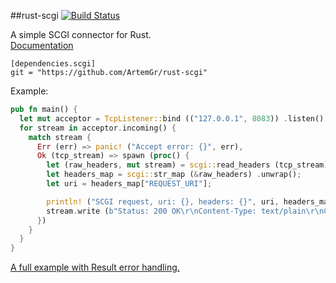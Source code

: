 ##rust-scgi [![Build Status](https://travis-ci.org/ArtemGr/rust-scgi.svg?branch=master)](https://travis-ci.org/ArtemGr/rust-scgi)<br>

A simple SCGI connector for Rust.<br>
<a href="http://www.rust-ci.org/ArtemGr/rust-scgi/doc/scgi/">Documentation</a>

    [dependencies.scgi]
    git = "https://github.com/ArtemGr/rust-scgi"

Example:

```rust
pub fn main() {
  let mut acceptor = TcpListener::bind (("127.0.0.1", 8083)) .listen().unwrap();
  for stream in acceptor.incoming() {
    match stream {
      Err (err) => panic! ("Accept error: {}", err),
      Ok (tcp_stream) => spawn (proc() {
        let (raw_headers, mut stream) = scgi::read_headers (tcp_stream) .unwrap();
        let headers_map = scgi::str_map (&raw_headers) .unwrap();
        let uri = headers_map["REQUEST_URI"];

        println! ("SCGI request, uri: {}, headers: {}", uri, headers_map);
        stream.write (b"Status: 200 OK\r\nContent-Type: text/plain\r\nContent-Length: 4\r\nConnection: close\r\n\r\nHi\r\n") .unwrap();
      })
    }
  }
}
```

[A full example with Result error handling.](https://github.com/ArtemGr/rust-scgi/blob/master/src/scgi.rs)